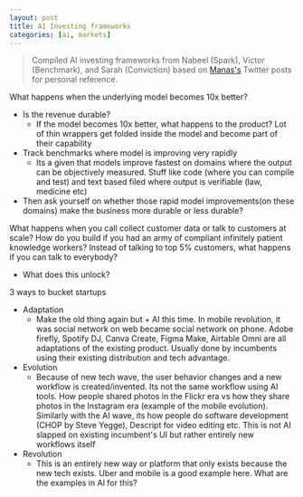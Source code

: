 ```yaml
---
layout: post
title: AI Investing frameworks
categories: [ai, markets]
---
```


>Compiled AI investing frameworks from Nabeel (Spark), Victor (Benchmark), and Sarah (Conviction) based on [Manas's](https://x.com/manasjsaloi) Twitter posts for personal reference.

What happens when the underlying model becomes 10x better? 
  - Is the revenue durable? 
    - If the model becomes 10x better, what happens to the product? Lot of thin wrappers get folded inside the model and become part of their capability
  - Track benchmarks where model is improving very rapidly
    - Its a given that models improve fastest on domains where the output can be objectively measured. Stuff like code (where you can compile and test) and text based filed where output is verifiable (law, medicine etc)
  - Then ask yourself on whether those rapid model improvements(on these domains) make the business more durable or less durable?
  
What happens when you call collect customer data or talk to customers at scale? How do you build if you had an army of compliant infinitely patient knowledge workers? Instead of talking to top 5% customers, what happens if you can talk to everybody? 
  - What does this unlock?
  
3 ways to bucket startups
  - Adaptation
    - Make the old thing again but + AI this time. In mobile revolution, it was social network on web became social network on phone. Adobe firefly, Spotify DJ, Canva Create, Figma Make, Airtable Omni are all adaptations of the existing product. Usually done by incumbents using their existing distribution and tech advantage. 
  - Evolution
    - Because of new tech wave, the user behavior changes and a new workflow is created/invented. Its not the same workflow using AI tools. How people shared photos in the Flickr era vs how they share photos in the Instagram era (example of the mobile evolution). Similarly with the AI wave, its how people do software development (CHOP by Steve Yegge), Descript for video editing etc. This is not AI slapped on existing incumbent's UI but rather entirely new workflows itself
  - Revolution
    - This is an entirely new way or platform that only exists because the new tech exists. Uber and mobile is a good example here. What are the examples in AI for this? 
